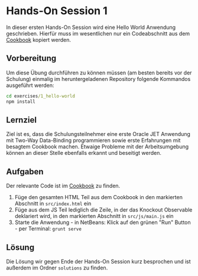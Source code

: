 # Hands-On Session 1

In dieser ersten Hands-On Session wird eine Hello World Anwendung geschrieben.
Hierfür muss im wesentlichen nur ein Codeabschnitt aus dem [Cookbook](http://www.oracle.com/webfolder/technetwork/jet/jetCookbook.html) kopiert werden.

## Vorbereitung

Um diese Übung durchführen zu können müssen (am besten bereits vor der Schulung) einmalig im heruntergeladenen Repository folgende Kommandos ausgeführt werden:

``` cmd
cd exercises/1_hello-world
npm install
```

## Lernziel

Ziel ist es, dass die Schulungsteilnehmer eine erste Oracle JET Anwendung mit Two-Way Data-Binding programmieren sowie erste Erfahrungen mit besagtem Cookbook machen.
Etwaige Probleme mit der Arbeitsumgebung können an dieser Stelle ebenfalls erkannt und beseitigt werden.

## Aufgaben

Der relevante Code ist im [Cookbook](http://www.oracle.com/webfolder/technetwork/jet/jetCookbook.html?component=textInput&demo=text) zu finden.

  1. Füge den gesamten HTML Teil aus dem Cookbook in den markierten Abschnitt in `src/index.html` ein
  2. Füge aus dem JS Teil lediglich die Zeile, in der das Knockout Observable deklariert wird, in den markierten Abschnitt in `src/js/main.js` ein
  3. Starte die Anwendung
    - in NetBeans: Klick auf den grünen "Run" Button
    - per Terminal: `grunt serve`

## Lösung

Die Lösung wir gegen Ende der Hands-On Session kurz besprochen und ist außerdem im Ordner `solutions` zu finden.
